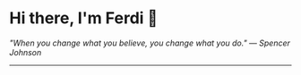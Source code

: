 <h1>Hi there, I'm Ferdi 👋</h1>

<p><em>
  "When you change what you believe, you change what you do." — Spencer Johnson
</em></p>

---
